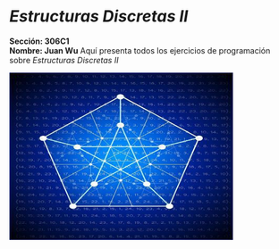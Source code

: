 # *Estructuras Discretas II*  
**Sección: 306C1**  
**Nombre: Juan Wu**
Aquí presenta todos los ejercicios de programación sobre *Estructuras Discretas II*  

<img src="Assets/Estructuras Discretas.jpg" width="400px" height="300px">